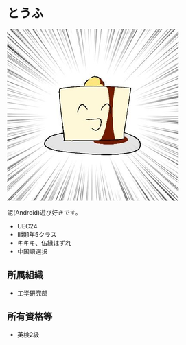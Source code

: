 # とうふ

![](pictures/IMG_0180.JPG)

泥(Android)遊び好きです。

- UEC24
- Ⅱ類1年5クラス
- キキキ、仏縁はずれ
- 中国語選択

## 所属組織
- [工学研究部](https://www.koken.club.uec.ac.jp/)
  
## 所有資格等
- 英検2級
